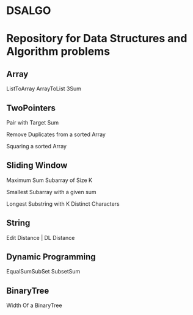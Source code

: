 # DSALGO
# Repository for Data Structures and Algorithm problems

Array
-----

ListToArray
ArrayToList
3Sum

TwoPointers
------------

Pair with Target Sum

Remove Duplicates from a sorted Array

Squaring a sorted Array


Sliding Window
--------------

Maximum Sum Subarray of Size K

Smallest Subarray with a given sum

Longest Substring with K Distinct Characters


String
------

Edit Distance | DL Distance

Dynamic Programming
-------------------

EqualSumSubSet
SubsetSum

BinaryTree
----------
Width Of a BinaryTree
